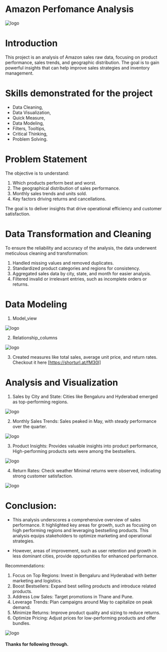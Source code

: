 # Amazon Perfomance Analysis
![logo](https://github.com/suneelshivanioffical/Amazon_Sales_Analysis/blob/main/COVER%20IMAGE.jpg)

 # Introduction

 This project is an analysis of Amazon sales raw data, focusing on product performance, sales trends, and geographic distribution. The goal is to gain powerful insights that can help improve sales strategies and inventory management.

 # Skills demonstrated for the project

- Data Cleaning,
- Data Visualization,
- Quick Measure,
- Data Modeling,
- Filters, Tooltips,
- Critical Thinking,
- Problem Solving.

# Problem Statement

The objective is to understand:

1. Which products perform best and worst.
2. The geographical distribution of sales performance.
3. Monthly sales trends and units sold.
4. Key factors driving returns and cancellations.

The goal is to deliver insights that drive operational efficiency and customer satisfaction.

# Data Transformation and Cleaning

To ensure the reliability and accuracy of the analysis, the data underwent meticulous cleaning and transformation:

1. Handled missing values and removed duplicates.
2. Standardized product categories and regions for consistency.
3. Aggregated sales data by city, state, and month for easier analysis.
4. Filtered invalid or irrelevant entries, such as incomplete orders or returns.

# Data Modeling

1. Model_view

![logo](https://github.com/suneelshivanioffical/Amazon_Sales_Analysis/blob/main/Model_view.png)

2. Relationship_columns

![logo](https://github.com/suneelshivanioffical/Amazon_Sales_Analysis/blob/main/Relationship_columnss.png)



3. Created measures like total sales, average unit price, and return rates. Checkout it here [https://shorturl.at/fM30I]

# Analysis and Visualization

1. Sales by City and State: Cities like Bengaluru and Hyderabad emerged as top-performing regions.

![logo](https://github.com/suneelshivanioffical/Amazon_Sales_Analysis/blob/main/Sales_Perfomance_1.jpg)

2. Monthly Sales Trends: Sales peaked in May, with steady performance over the quarter.

![logo](https://github.com/suneelshivanioffical/Amazon_Sales_Analysis/blob/main/Sales_Perfomance_2.jpg)

3. Product Insights:  Provides valuable insights into product performance, High-performing products sets were among the bestsellers.

![logo](https://github.com/suneelshivanioffical/Amazon_Sales_Analysis/blob/main/Products.jpg)

4. Return Rates: Check weather Minimal returns were observed, indicating strong customer satisfaction.

![logo](https://github.com/suneelshivanioffical/Amazon_Sales_Analysis/blob/main/Product_View.jpg)

# Conclusion:

- This analysis underscores a comprehensive overview of sales performance. It highlighted key areas for growth, such as focusing on high performing regions and leveraging bestselling products. This analysis equips stakeholders to optimize marketing and operational strategies. 

- However, areas of improvement, such as user retention and growth in less dominant cities, provide opportunities for enhanced performance.

Recommendations:

1. Focus on Top Regions: Invest in Bengaluru and Hyderabad with better marketing and logistics.
2. Boost Bestsellers: Expand best selling products and introduce related products.
3. Address Low Sales: Target promotions in Thane and Pune.
4. Leverage Trends: Plan campaigns around May to capitalize on peak demand.
5. Minimize Returns: Improve product quality and sizing to reduce returns.
6. Optimize Pricing: Adjust prices for low-performing products and offer bundles.

![logo](https://github.com/suneelshivanioffical/Zomato_Perfomance_Analysis/blob/main/THANKS.jpg)


#### Thanks for following through.


